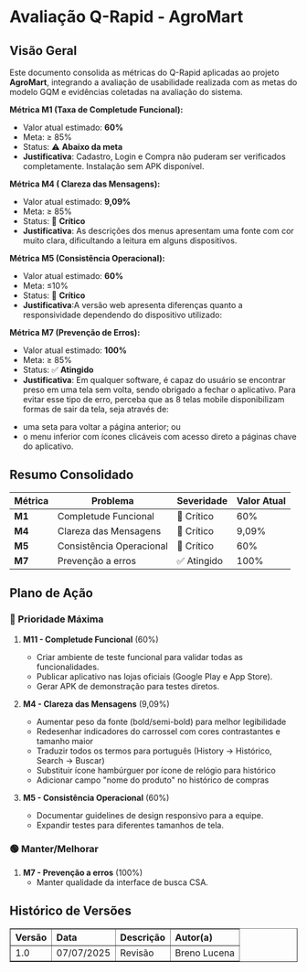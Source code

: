 # Avaliação Q-Rapid - AgroMart

## Visão Geral

Este documento consolida as métricas do Q-Rapid aplicadas ao projeto **AgroMart**, integrando a avaliação de usabilidade realizada com as metas do modelo GQM e evidências coletadas na avaliação do sistema.  



**Métrica M1 (Taxa de Completude Funcional):**  
- Valor atual estimado: **60%**  
- Meta: ≥ 85%   
- Status: ⚠️ **Abaixo da meta**  
- **Justificativa**: Cadastro, Login e Compra não puderam ser verificados completamente. Instalação sem APK disponível.  


**Métrica M4 ( Clareza das Mensagens):**  
- Valor atual estimado: **9,09%**  
- Meta: ≥ 85%  
- Status: 🔴 **Crítico**  
- **Justificativa**: As descrições dos menus apresentam uma fonte com cor muito clara, dificultando a leitura em alguns dispositivos.


**Métrica M5 (Consistência Operacional):**  
- Valor atual estimado: **60%**  
- Meta: ≤10% 
- Status: 🔴 **Crítico**  
- **Justificativa**:A versão web apresenta diferenças quanto a responsividade dependendo do dispositivo utilizado:



**Métrica M7 (Prevenção de Erros):**  
- Valor atual estimado: **100%**  
- Meta: ≥ 85%  
- Status: ✅ **Atingido**  
- **Justificativa**: Em qualquer software, é capaz do usuário se encontrar preso em uma tela sem volta, sendo obrigado a fechar o aplicativo. Para evitar esse tipo de erro, perceba que as 8 telas mobile disponibilizam formas de sair da tela, seja através de:

* uma seta para voltar a página anterior; ou
* o menu inferior com ícones clicáveis com acesso direto a páginas chave do aplicativo.



##  Resumo Consolidado

| Métrica | Problema | Severidade | Valor Atual |
|---------|-------------------------------------------|------------|--------------|
| **M1**  | Completude Funcional| 🔴 Crítico | 60% |
| **M4**  | Clareza das Mensagens| 🔴 Crítico| 9,09% |
| **M5**  | Consistência Operacional | 🔴 Crítico | 60%  |
| **M7**  | Prevenção a erros | ✅ Atingido | 100% |



##  Plano de Ação

### 🔴 Prioridade Máxima

1. **M11 - Completude Funcional** (60%)  
      - Criar ambiente de teste funcional para validar todas as funcionalidades.
      - Publicar aplicativo nas lojas oficiais (Google Play e App Store).
      - Gerar APK de demonstração para testes diretos.

2. **M4 -  Clareza das Mensagens** (9,09%)  
      - Aumentar peso da fonte (bold/semi-bold) para melhor legibilidade
      - Redesenhar indicadores do carrossel com cores contrastantes e tamanho maior
      - Traduzir todos os termos para português (History → Histórico, Search → Buscar)
      - Substituir ícone hambúrguer por ícone de relógio para histórico
      - Adicionar campo "nome do produto" no histórico de compras

3. **M5 - Consistência Operacional** (60%)  
      - Documentar guidelines de design responsivo para a equipe.
      - Expandir testes para diferentes tamanhos de tela.


### 🟢 Manter/Melhorar

1. **M7 - Prevenção a erros** (100%) 
      - Manter qualidade da interface de busca CSA.





## Histórico de Versões
<table border="1" style="width:100%; border-collapse: collapse; text-align: left;">
  <thead>
    <tr>
      <th>Versão</th>
      <th>Data</th>
      <th>Descrição</th>
      <th>Autor(a)</th>
    </tr>
  </thead>
  <tbody>
    <tr>
      <td>1.0</td>
      <td>07/07/2025</td>
      <td>Revisão</td>
      <td>Breno Lucena</td>
    </tr>
  </tbody>
</table>


